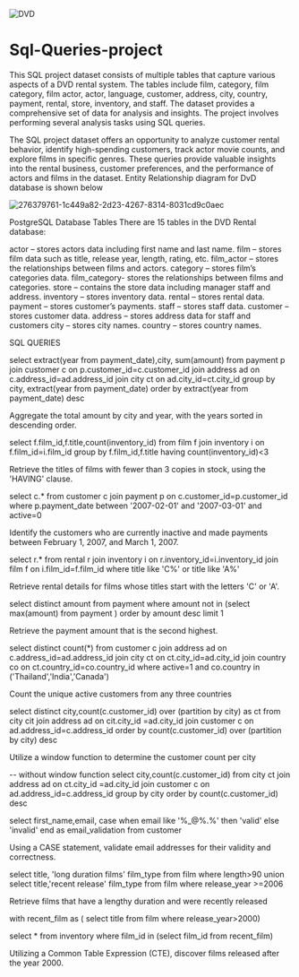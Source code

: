 ![DVD](https://github.com/SivakamiKrish/Sql-Queries-project/assets/147556202/b494218c-74aa-4829-a15c-399cb5aea30e)
# Sql-Queries-project


This SQL project dataset consists of multiple tables that capture various aspects of a DVD rental system. The tables include film, category, film category, film actor, actor, language, customer, address, city, country, payment, rental, store, inventory, and staff. The dataset provides a comprehensive set of data for analysis and insights. The project involves performing several analysis tasks using SQL queries.

The SQL project dataset offers an opportunity to analyze customer rental behavior, identify high-spending customers, track actor movie counts, and explore films in specific genres. These queries provide valuable insights into the rental business, customer preferences, and the performance of actors and films in the dataset. Entity Relationship diagram for DvD database is shown below

![276379761-1c449a82-2d23-4267-8314-8031cd9c0aec](https://github.com/SivakamiKrish/Sql-Queries-project/assets/147556202/919451fe-1f7c-420f-8a23-e4c19d94971f)

PostgreSQL Database Tables
There are 15 tables in the DVD Rental database:

actor – stores actors data including first name and last name.
film – stores film data such as title, release year, length, rating, etc.
film_actor – stores the relationships between films and actors.
category – stores film’s categories data.
film_category- stores the relationships between films and categories.
store – contains the store data including manager staff and address.
inventory – stores inventory data.
rental – stores rental data.
payment – stores customer’s payments.
staff – stores staff data.
customer – stores customer data.
address – stores address data for staff and customers
city – stores city names.
country – stores country names.


SQL QUERIES

select extract(year from payment_date),city, sum(amount) from payment p
join customer c on p.customer_id=c.customer_id
join address ad on c.address_id=ad.address_id
join city ct on ad.city_id=ct.city_id
group by city, extract(year from payment_date)
order by extract(year from payment_date) desc

Aggregate the total amount by city and year, with the years sorted in descending order.

select f.film_id,f.title,count(inventory_id) from film f
join inventory i on f.film_id=i.film_id
group by f.film_id,f.title having count(inventory_id)<3

Retrieve the titles of films with fewer than 3 copies in stock, using the 'HAVING' clause.

select c.* from customer c
join payment p on c.customer_id=p.customer_id 
where p.payment_date between '2007-02-01' and '2007-03-01' and active=0

Identify the customers who are currently inactive and made payments between February 1, 2007, and March 1, 2007.

select r.* from rental r
join inventory i on r.inventory_id=i.inventory_id
join film f on i.film_id=f.film_id
where title like 'C%' or title like 'A%'

Retrieve rental details for films whose titles start with the letters 'C' or 'A'.

select distinct amount from payment 
where amount not in (select max(amount) from payment
)
order by amount desc limit 1

Retrieve the payment amount that is the second highest.


select distinct count(*) from customer c
join address ad on c.address_id=ad.address_id
join city ct on ct.city_id=ad.city_id
join country co on ct.country_id=co.country_id
where active=1 and co.country in ('Thailand','India','Canada')

Count the unique active customers from any three countries

select distinct city,count(c.customer_id) over (partition by city) as ct
from city cit
join address ad on cit.city_id =ad.city_id
join customer c on ad.address_id=c.address_id
order by count(c.customer_id) over (partition by city) desc

Utilize a window function to determine the customer count per city

-- without window function
select city,count(c.customer_id) from city ct
join address ad on ct.city_id =ad.city_id
join customer c on ad.address_id=c.address_id
group by city
order by count(c.customer_id) desc

select first_name,email,
case when email like '%_@%.%'
then 'valid'
else 'invalid'
end as email_validation
from customer

Using a CASE statement, validate email addresses for their validity and correctness.

select title, 'long duration films' film_type from film 
where length>90 
union
select title,'recent release' film_type from film 
where release_year >=2006

Retrieve films that have a lengthy duration and were recently released

with recent_film as (
select title from film where release_year>2000)

select * from inventory where film_id in (select film_id from recent_film)

Utilizing a Common Table Expression (CTE), discover films released after the year 2000.




